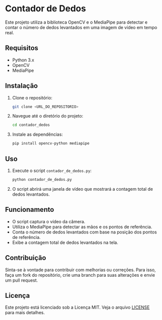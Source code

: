 # Contador de Dedos

Este projeto utiliza a biblioteca OpenCV e o MediaPipe para detectar e contar o número de dedos levantados em uma imagem de vídeo em tempo real.

## Requisitos

- Python 3.x
- OpenCV
- MediaPipe

## Instalação

1. Clone o repositório:
    ```sh
    git clone <URL_DO_REPOSITORIO>
    ```
2. Navegue até o diretório do projeto:
    ```sh
    cd contador_dedos
    ```
3. Instale as dependências:
    ```sh
    pip install opencv-python mediapipe
    ```

## Uso

1. Execute o script `contador_de_dedos.py`:
    ```sh
    python contador_de_dedos.py
    ```
2. O script abrirá uma janela de vídeo que mostrará a contagem total de dedos levantados.

## Funcionamento

- O script captura o vídeo da câmera.
- Utiliza o MediaPipe para detectar as mãos e os pontos de referência.
- Conta o número de dedos levantados com base na posição dos pontos de referência.
- Exibe a contagem total de dedos levantados na tela.

## Contribuição

Sinta-se à vontade para contribuir com melhorias ou correções. Para isso, faça um fork do repositório, crie uma branch para suas alterações e envie um pull request.

## Licença

Este projeto está licenciado sob a Licença MIT. Veja o arquivo [LICENSE](LICENSE) para mais detalhes.